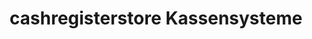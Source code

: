 ---
title: "cashregisterstore Kassensysteme"
url: /vordorf/cashregisterstore-kassensysteme/
shop: Computer
---